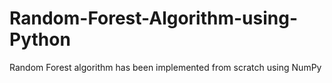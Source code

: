 # Random-Forest-Algorithm-using-Python
Random Forest algorithm has been implemented from scratch using NumPy

